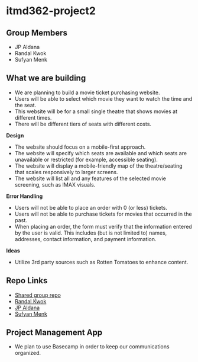 # itmd362-project2

## Group Members

- JP Aldana
- Randal Kwok
- Sufyan Menk

## What we are building
- We are planning to build a movie ticket purchasing website.
- Users will be able to select which movie they want to watch the time and the seat.
- This website will be for a small single theatre that shows movies at different times.
- There will be different tiers of seats with different costs.

**Design**
- The website should focus on a mobile-first approach.
- The website will specify which seats are available and which seats are unavailable or restricted (for example, accessible seating).
- The website will display a mobile-friendly map of the theatre/seating that scales responsively to larger screens.
- The website will list all and any features of the selected movie screening, such as IMAX visuals.

**Error Handling**
- Users will not be able to place an order with 0 (or less) tickets.
- Users will not be able to purchase tickets for movies that occurred in the past.
- When placing an order, the form must verify that the information entered by the user is valid. This includes (but is not limited to) names, addresses, contact information, and payment information.

**Ideas**
- Utilize 3rd party sources such as Rotten Tomatoes to enhance content.


## Repo Links
- [Shared group repo](https://github.com/CotermCoders/itmd362-project2)
- [Randal Kwok](https://github.com/randalkwok/itmd362-project2)
- [JP Aldana](https://github.com/jpaldana/itmd362-project2)
- [Sufyan Menk](https://github.com/suuuf/itmd362-project2)

## Project Management App
- We plan to use Basecamp in order to keep our communications organized.
